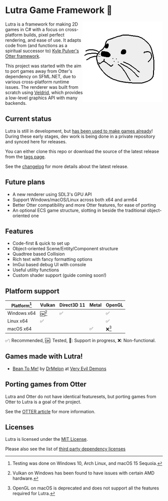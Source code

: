 # Lutra Game Framework :otter:

<img align="right" src="Lutra.Examples/Assets/lutra.png">

Lutra is a framework for making 2D games in C# with a focus on cross-platform builds, pixel perfect rendering, and ease of use.
It adapts code from (and functions as a spiritual successor to) [Kyle Pulver's Otter framework](https://web.archive.org/web/20240324143723/http://otter2d.com/).

This project was started with the aim to port games away from Otter's dependency on SFML.NET, due to various cross-platform runtime issues.
The renderer was built from scratch using [Veldrid](http://veldrid.dev/), which provides a low-level graphics API with many backends.

## Current status

Lutra is still in development, but [has been used to make games already](#games-made-with-lutra)!
During these early stages, dev work is being done in a private repository and synced here for releases.

You can either clone this repo or download the source of the latest release from the [tags page](https://github.com/emmyleaf/Lutra/tags).

See the [changelog](./CHANGELOG.md) for more details about the latest release.

## Future plans

- A new renderer using SDL3's GPU API
- Support Windows/macOS/Linux across both x64 and arm64
- Better Otter compatibility and more Otter features, for ease of porting
- An optional ECS game structure, slotting in beside the traditional object-oriented one

## Features

- Code-first & quick to set up
- Object-oriented Scene/Entity/Component structure
- Quadtree based Collision
- Rich text with fancy formatting options
- ImGui based debug UI with console
- Useful utility functions
- Custom shader support (guide coming soon!)

## Platform support

| Platform[^1] | Vulkan             | Direct3D 11        | Metal              | OpenGL             |
| ------------ | ------------------ | ------------------ | ------------------ | ------------------ |
| Windows x64  | :ok:[^2]           | :white_check_mark: |                    | :white_check_mark: |
| Linux x64    | :white_check_mark: |                    |                    | :white_check_mark: |
| macOS x64    |                    |                    | :white_check_mark: | :x:[^3]            |

:white_check_mark:: Recommended, :ok:: Tested, :construction:: Support in progress, :x:: Non-functional.

[^1]: Testing was done on Windows 10, Arch Linux, and macOS 15 Sequoia.
[^2]: Vulkan on Windows has been found to have issues with certain AMD hardware.
[^3]: OpenGL on macOS is deprecated and does not support all the features required for Lutra.

## Games made with Lutra!

- [Bean To Me!](https://store.steampowered.com/app/3001670/Bean_To_Me/) by [DrMelon](https://melon.zone) at [Very Evil Demons](https://veryevildemons.com)

## Porting games from Otter

Lutra and Otter do not have identical featuresets, but porting games from Otter to Lutra is a goal of the project.

See the [OTTER article](./OTTER.md) for more information.

## Licenses

Lutra is licensed under the [MIT License](./LICENSE).

Please also see the list of [third party dependency licenses](./THIRDPARTY.md)

